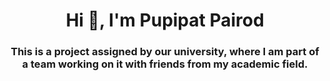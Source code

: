 <h1 align="center">Hi 👋, I'm Pupipat Pairod</h1>
<h3 align="center">This is a project assigned by our university, where I am part of a team working on it with friends from my academic field.</h3>
